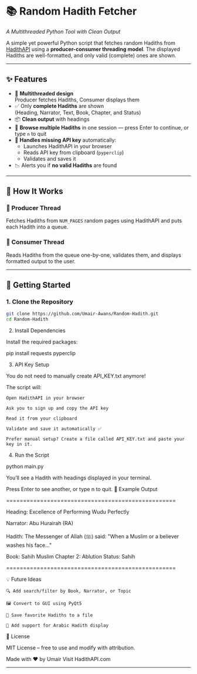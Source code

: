 # 📚 Random Hadith Fetcher  
*A Multithreaded Python Tool with Clean Output*

A simple yet powerful Python script that fetches random Hadiths from [HadithAPI](https://hadithapi.com/) using a **producer-consumer threading model**. The displayed Hadiths are well-formatted, and only valid (complete) ones are shown.

---

## ✨ Features

- 🧵 **Multithreaded design**  
  Producer fetches Hadiths, Consumer displays them
- ✅ Only **complete Hadiths** are shown  
  (Heading, Narrator, Text, Book, Chapter, and Status)
- 📦 **Clean output** with headings
- 🔁 **Browse multiple Hadiths** in one session — press Enter to continue, or type `n` to quit
- 🔐 **Handles missing API key** automatically:
  - Launches HadithAPI in your browser
  - Reads API key from clipboard (`pyperclip`)
  - Validates and saves it
- 📉 Alerts you if **no valid Hadiths** are found

---

## 🧠 How It Works

### 🧵 Producer Thread
Fetches Hadiths from `NUM_PAGES` random pages using HadithAPI and puts each Hadith into a queue.

### 🧵 Consumer Thread
Reads Hadiths from the queue one-by-one, validates them, and displays formatted output to the user.

---

## 🚀 Getting Started

### 1. Clone the Repository

```bash
git clone https://github.com/Umair-Awans/Random-Hadith.git
cd Random-Hadith
```
2. Install Dependencies

Install the required packages:

pip install requests pyperclip

3. API Key Setup

You do not need to manually create API_KEY.txt anymore!

The script will:

    Open HadithAPI in your browser

    Ask you to sign up and copy the API key

    Read it from your clipboard

    Validate and save it automatically ✅

    Prefer manual setup? Create a file called API_KEY.txt and paste your key in it.

4. Run the Script

python main.py

You’ll see a Hadith with headings displayed in your terminal.

Press Enter to see another, or type n to quit.
📌 Example Output

==================================================

Heading: Excellence of Performing Wudu Perfectly

Narrator: Abu Hurairah (RA)

Hadith: The Messenger of Allah (ﷺ) said: "When a Muslim or a believer washes his face..."

Book: Sahih Muslim
Chapter 2: Ablution
Status: Sahih

==================================================

💡 Future Ideas

    🔍 Add search/filter by Book, Narrator, or Topic

    🖼️ Convert to GUI using PyQt5

    💾 Save favorite Hadiths to a file

    🌙 Add support for Arabic Hadith display

📜 License

MIT License – free to use and modify with attribution.

Made with ❤️ by Umair
Visit HadithAPI.com


---